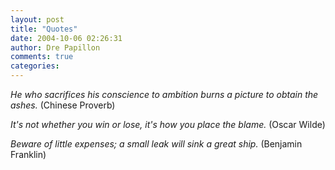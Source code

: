 ```yaml
---
layout: post
title: "Quotes"
date: 2004-10-06 02:26:31
author: Dre Papillon
comments: true
categories: 
---
```



*He who sacrifices his conscience to ambition burns a picture to obtain the ashes.*  (Chinese Proverb)

*It's not whether you win or lose, it's how you place the blame.*  (Oscar Wilde)

*Beware of little expenses; a small leak will sink a great ship.*  (Benjamin Franklin)